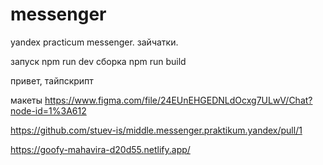 # messenger
yandex practicum messenger. зайчатки.

запуск npm run dev
сборка npm run build 

привет, тайпскрипт

макеты https://www.figma.com/file/24EUnEHGEDNLdOcxg7ULwV/Chat?node-id=1%3A612

https://github.com/stuev-is/middle.messenger.praktikum.yandex/pull/1

https://goofy-mahavira-d20d55.netlify.app/
